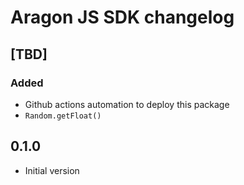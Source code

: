 <!--
Template:
## [TBD] (Leave the TBD and add your changes below it. Github actions uses this pattern to get the right Changelogs for the release)

Description of the release

### Added
- Link, and make it obvious that date format is ISO 8601.

### Changed
- Clarified the section on "Is there a standard change log format?".

### Fixed
- Fix Markdown links to tag comparison URL with footnote-style links.
-->

# Aragon JS SDK changelog

## [TBD] 

### Added
- Github actions automation to deploy this package 
- `Random.getFloat()`

## 0.1.0

- Initial version
